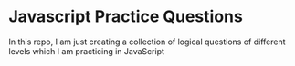 # Javascript Practice Questions 
In this repo, I am just creating a collection of logical questions of different levels which I am practicing in JavaScript
